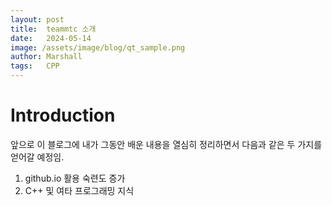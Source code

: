 ```yaml
---
layout: post
title:  teammtc 소개
date:   2024-05-14
image: /assets/image/blog/qt_sample.png
author: Marshall
tags:   CPP
---
```


# Introduction

앞으로 이 블로그에 내가 그동안 배운 내용을 열심히 정리하면서 다음과 같은 두 가지를 얻어갈 예정임.

1. github.io 활용 숙련도 증가
2. C++ 및 여타 프로그래밍 지식
